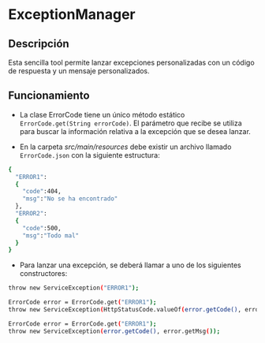 # ExceptionManager

## Descripción
Esta sencilla tool permite lanzar excepciones personalizadas con un código de respuesta y un mensaje personalizados.

## Funcionamiento
- La clase ErrorCode tiene un único método estático `ErrorCode.get(String errorCode)`. El parámetro que recibe se utiliza para buscar la información 
relativa a la excepción que se desea lanzar. 

- En la carpeta *src/main/resources* debe existir un archivo llamado `ErrorCode.json` con la siguiente estructura:
```sh
{
  "ERROR1":
  {
    "code":404,
    "msg":"No se ha encontrado"
  },
  "ERROR2":
  {
    "code":500,
    "msg":"Todo mal"
  }
}
```


- Para lanzar una excepción, se deberá llamar a uno de los siguientes constructores:

```sh
throw new ServiceException("ERROR1");
```
```sh
ErrorCode error = ErrorCode.get("ERROR1");
throw new ServiceException(HttpStatusCode.valueOf(error.getCode(), error.getMsg());
```
```sh
ErrorCode error = ErrorCode.get("ERROR1");
throw new ServiceException(error.getCode(), error.getMsg());
```
